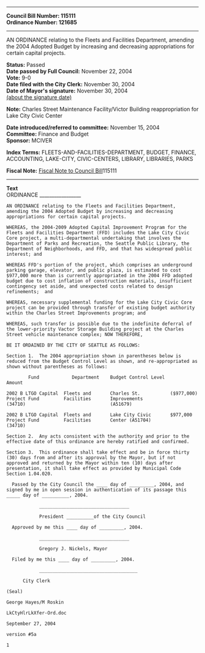 * * * * *  
  
**Council Bill Number: [](#h0)[](#h2)115111**   
**Ordinance Number: 121685**  
  
* * * * *  
  
AN ORDINANCE relating to the Fleets and Facilities Department, amending the 2004 Adopted Budget by increasing and decreasing appropriations for certain capital projects.  
  
**Status:** Passed   
**Date passed by Full Council:** November 22, 2004   
**Vote:** 9-0   
**Date filed with the City Clerk:** November 30, 2004   
**Date of Mayor's signature:** November 30, 2004   
[(about the signature date)](/~public/approvaldate.htm)   
  
**Note:** Charles Street Maintenance Facility/Victor Building reappropriation for Lake City Civic Center  
  
  
**Date introduced/referred to committee:** November 15, 2004   
**Committee:** Finance and Budget   
**Sponsor:** MCIVER   
  
**Index Terms:** FLEETS-AND-FACILITIES-DEPARTMENT, BUDGET, FINANCE, ACCOUNTING, LAKE-CITY, CIVIC-CENTERS, LIBRARY, LIBRARIES, PARKS  
  
**Fiscal Note:** [Fiscal Note to Council Bill](http://clerk.seattle.gov/~public/fnote/115111.htm)[](#h1)[](#h3)115111  
  
* * * * *  
  
**Text**  
    ORDINANCE _________________  
  
    AN ORDINANCE relating to the Fleets and Facilities Department,  
    amending the 2004 Adopted Budget by increasing and decreasing  
    appropriations for certain capital projects.  
  
    WHEREAS, the 2004-2009 Adopted Capital Improvement Program for the  
    Fleets and Facilities Department (FFD) includes the Lake City Civic  
    Core project, a multi-departmental undertaking that involves the  
    Department of Parks and Recreation, the Seattle Public Library, the  
    Department of Neighborhoods, and FFD, and that has widespread public  
    interest; and  
  
    WHEREAS FFD's portion of the project, which comprises an underground  
    parking garage, elevator, and public plaza, is estimated to cost  
    $977,000 more than is currently appropriated in the 2004 FFD adopted  
    budget due to cost inflation of construction materials, insufficient  
    contingency set aside, and unexpected costs related to design  
    refinements;  and  
  
    WHEREAS, necessary supplemental funding for the Lake City Civic Core  
    project can be provided through transfer of existing budget authority  
    within the Charles Street Improvements program; and  
  
    WHEREAS, such transfer is possible due to the indefinite deferral of  
    the lower-priority Vactor Storage Building project at the Charles  
    Street vehicle maintenance complex; NOW THEREFORE,  
  
    BE IT ORDAINED BY THE CITY OF SEATTLE AS FOLLOWS:  
  
    Section 1.  The 2004 appropriation shown in parentheses below is  
    reduced from the Budget Control Level as shown, and re-appropriated as  
    shown without parentheses as follows:  
  
            Fund            Department    Budget Control Level       Amount  
  
    2002 B LTGO Capital  Fleets and       Charles St.           ($977,000)  
    Project Fund         Facilities       Improvements  
    (34710)                               (A51679)  
  
    2002 B LTGO Capital  Fleets and       Lake City Civic       $977,000  
    Project Fund         Facilities       Center (A51704)  
    (34710)  
  
    Section 2.  Any acts consistent with the authority and prior to the  
    effective date of this ordinance are hereby ratified and confirmed.  
  
    Section 3.  This ordinance shall take effect and be in force thirty  
    (30) days from and after its approval by the Mayor, but if not  
    approved and returned by the Mayor within ten (10) days after  
    presentation, it shall take effect as provided by Municipal Code  
    Section 1.04.020.  
  
      Passed by the City Council the ____ day of _________, 2004, and  
    signed by me in open session in authentication of its passage this  
    _____ day of __________, 2004.  
  
                _________________________________  
  
                President __________of the City Council  
  
      Approved by me this ____ day of _________, 2004.  
  
                _________________________________  
  
                Gregory J. Nickels, Mayor  
  
      Filed by me this ____ day of _________, 2004.  
  
                ____________________________________  
  
          City Clerk  
  
    (Seal)  
  
    George Hayes/M Roskin  
  
    LkCtyHlrLkXfer-Ord.doc  
  
    September 27, 2004  
  
    version #5a  
  
    1  
